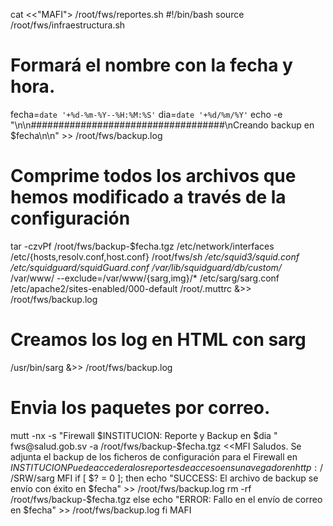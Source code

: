 cat <<"MAFI"> /root/fws/reportes.sh
#!/bin/bash
source /root/fws/infraestructura.sh
# Formará el nombre con la fecha y hora. 
fecha=`date '+%d-%m-%Y--%H:%M:%S'`
dia=`date '+%d/%m/%Y'`
echo -e "\n\n###################################\nCreando backup en $fecha\n\n" >> /root/fws/backup.log
# Comprime todos los archivos que hemos modificado a través de la configuración 
tar -czvPf /root/fws/backup-$fecha.tgz /etc/network/interfaces /etc/{hosts,resolv.conf,host.conf} /root/fws/*sh /etc/squid3/squid.conf /etc/squidguard/squidGuard.conf /var/lib/squidguard/db/custom/* /var/www/ --exclude=/var/www/{sarg,img}/* /etc/sarg/sarg.conf /etc/apache2/sites-enabled/000-default /root/.muttrc &>> /root/fws/backup.log
# Creamos los log en HTML con sarg 
/usr/bin/sarg &>> /root/fws/backup.log
# Envia los paquetes por correo. 
mutt -nx -s "Firewall $INSTITUCION: Reporte y Backup en $dia " fws@salud.gob.sv -a /root/fws/backup-$fecha.tgz <<MFI
Saludos. 
Se adjunta el backup de los ficheros de configuración para el Firewall en $INSTITUCION
Puede acceder a los reportes de acceso en su navegador en http://$SRW/sarg
MFI
if [ $? = 0 ]; then
    echo "SUCCESS: El archivo de backup se envío con éxito en $fecha" >> /root/fws/backup.log
    rm -rf /root/fws/backup-$fecha.tgz
else
    echo "ERROR: Fallo en el envío de correo en $fecha" >> /root/fws/backup.log
fi
MAFI
